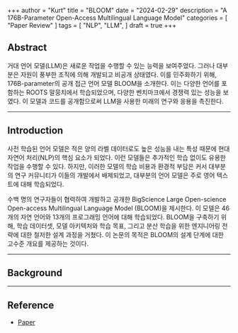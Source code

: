 +++
author = "Kurt"
title = "BLOOM"
date = "2024-02-29"
description = "A 176B-Parameter Open-Access Multilingual Language Model"
categories = [
    "Paper Review"
]
tags = [
    "NLP",
    "LLM",
]
draft = true
+++

## Abstract

거대 언어 모델(LLM)은 새로운 작업을 수행할 수 있는 능력을 보여주었다. 그러나 대부분은 자원이 풍부한 조직에 의해 개발되고 비공개 상태였다. 이를 민주화하기 위해, 176B-parameter의 공개 접근 언어 모델 BLOOM을 소개한다. 이는 다양한 언어를 포함하는 ROOTS 말뭉치에서 학습되었으며, 다양한 벤치마크에서 경쟁력 있는 성능을 보였다. 이 모델과 코드를 공개함으로써 LLM을 사용한 미래의 연구와 응용을 촉진한다.

---

## Introduction

사전 학습된 언어 모델은 적은 양의 라벨 데이터로도 높은 성능을 내는 특성 때문에 현대 자연어 처리(NLP)의 핵심 요소가 되었다. 이런 모델들은 추가적인 학습 없이도 유용한 작업을 수행할 수 있다. 하지만, 이러한 모델의 학습 비용과 환경적 부담은 커서 대부분의 연구 커뮤니티가 이들의 개발에서 배제되었고, 대부분의 언어 모델은 주로 영어 텍스트에 대해 학습되었다.

수백 명의 연구자들이 협력하여 개발하고 공개한 BigScience Large Open-science Open-access Multilingual Language Model (BLOOM)을 제시한다. 이 모델은 46개의 자연 언어와 13개의 프로그래밍 언어에 대해 학습되었다. BLOOM을 구축하기 위해, 학습 데이터셋, 모델 아키텍처와 학습 목표, 그리고 분산 학습을 위한 엔지니어링 전략에 대한 철저한 설계 과정을 거쳤다. 이 논문의 목적은 BLOOM의 설계 단계에 대한 고수준 개요를 제공하는 것이다.

---

## Background

---

## Reference

* [Paper](https://arxiv.org/pdf/2211.05100.pdf)